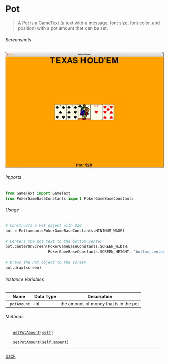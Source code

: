 <!--Name Of Class -->

# Pot

<!-- Description -->

>A Pot is a GameText (a text with a message, font size, font color, and position) with a pot amount that can be set.

<!-- Screenshots -->
###### Screenshots
<!-- ![CardSprite](../../images/cardSprite.png) -->

<img src="../../images/pot.png" alt="Pot" width="700"/>



<!-- Imports -->
###### Imports
```python
from GameText import GameText
from PokerGameBaseConstants import PokerGameBaseConstants
```

<!-- Usage -->

###### Usage

```python
# Constructs a Pot object with $20
pot = Pot(amount=PokerGameBaseConstants.MINIMUM_WAGE)

# Centers the pot text to the bottom center
pot.centerOnScreen(PokerGameBaseConstants.SCREEN_WIDTH,
                   PokerGameBaseConstants.SCREEN_HEIGHT, 'bottom_center')

# Draws the Pot object to the screen
pot.draw(screen)
```

<!-- Instance Variables -->
###### Instance Variables
| Name         | Data Type | Description                            |
| ------------ | --------- | -------------------------------------- |
| `_potAmount` | int       | the amount of money that is in the pot |



###### Methods

<ul>

<!-- (Add Member Functions Here) -->
<!-- [`nameOfFunction(parameters)`](functions/nameOfFunction.md) -->
<!-- Make sure to create a .md file in the functions folder for EVERY function added -->

[`getPotAmount(self)`](methods/getPotAmount.md)

[`setPotAmount(self,amount)`](methods/setPotAmount.md)

</ul>

---

<!-- Back to README.md -->
[back](../../../README.md)